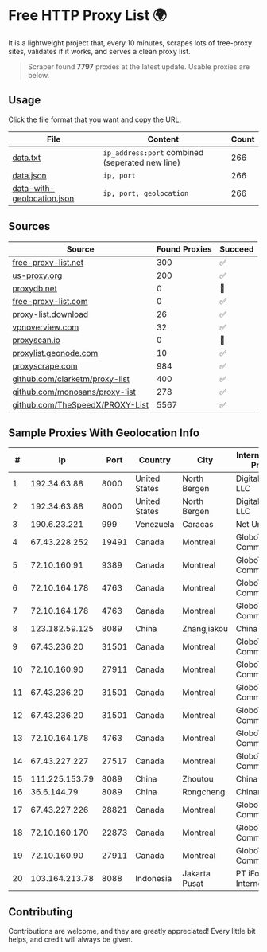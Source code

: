 
# Free HTTP Proxy List 🌍

It is a lightweight project that, every 10 minutes, scrapes lots of free-proxy sites, validates if it works, and serves a clean proxy list.


> Scraper found **7797** proxies at the latest update. Usable proxies are below.

## Usage

Click the file format that you want and copy the URL.


|File|Content|Count|
|----|-------|-----|
|[data.txt](https://raw.githubusercontent.com/themiralay/Proxy-List-World/master/data.txt)|`ip_address:port` combined (seperated new line)|266|
|[data.json](https://raw.githubusercontent.com/themiralay/Proxy-List-World/master/data.json)|`ip, port`|266|
|[data-with-geolocation.json](https://raw.githubusercontent.com/themiralay/Proxy-List-World/master/data-with-geolocation.json)|`ip, port, geolocation`|266|

## Sources

|Source|Found Proxies|Succeed|
|------|-------------|-------|
|[free-proxy-list.net](https://free-proxy-list.net)|300|✅|
|[us-proxy.org](https://www.us-proxy.org)|200|✅|
|[proxydb.net](http://proxydb.net)|0|🚫|
|[free-proxy-list.com](https://free-proxy-list.com/?page=&port=&type%5B%5D=http&type%5B%5D=https&up_time=0&search=Search)|0|✅|
|[proxy-list.download](https://www.proxy-list.download/HTTP)|26|✅|
|[vpnoverview.com](https://vpnoverview.com/privacy/anonymous-browsing/free-proxy-servers)|32|✅|
|[proxyscan.io](https://www.proxyscan.io)|0|🚫|
|[proxylist.geonode.com](https://proxylist.geonode.com/api/proxy-list?limit=300&page=1&sort_by=lastChecked&sort_type=desc&protocols=http,https)|10|✅|
|[proxyscrape.com](https://api.proxyscrape.com/v2/?request=displayproxies&protocol=http&timeout=10000&country=all&ssl=all&anonymity=all)|984|✅|
|[github.com/clarketm/proxy-list](https://raw.githubusercontent.com/clarketm/proxy-list/master/proxy-list-raw.txt)|400|✅|
|[github.com/monosans/proxy-list](https://raw.githubusercontent.com/monosans/proxy-list/main/proxies/http.txt)|278|✅|
|[github.com/TheSpeedX/PROXY-List](https://raw.githubusercontent.com/TheSpeedX/PROXY-List/master/http.txt)|5567|✅|


## Sample Proxies With Geolocation Info

|#|Ip|Port|Country|City|Internet Service Provider|
|-|--|----|-------|----|-------------------------|
|1|192.34.63.88|8000|United States|North Bergen|DigitalOcean, LLC|
|2|192.34.63.88|8000|United States|North Bergen|DigitalOcean, LLC|
|3|190.6.23.221|999|Venezuela|Caracas|Net Uno|
|4|67.43.228.252|19491|Canada|Montreal|GloboTech Communications|
|5|72.10.160.91|9389|Canada|Montreal|GloboTech Communications|
|6|72.10.164.178|4763|Canada|Montreal|GloboTech Communications|
|7|72.10.164.178|4763|Canada|Montreal|GloboTech Communications|
|8|123.182.59.125|8089|China|Zhangjiakou|China Telecom|
|9|67.43.236.20|31501|Canada|Montreal|GloboTech Communications|
|10|72.10.160.90|27911|Canada|Montreal|GloboTech Communications|
|11|67.43.236.20|31501|Canada|Montreal|GloboTech Communications|
|12|67.43.236.20|31501|Canada|Montreal|GloboTech Communications|
|13|72.10.164.178|4763|Canada|Montreal|GloboTech Communications|
|14|67.43.227.227|27517|Canada|Montreal|GloboTech Communications|
|15|111.225.153.79|8089|China|Zhoutou|China Telecom|
|16|36.6.144.79|8089|China|Rongcheng|Chinanet|
|17|67.43.227.226|28821|Canada|Montreal|GloboTech Communications|
|18|72.10.160.170|22873|Canada|Montreal|GloboTech Communications|
|19|72.10.160.90|27911|Canada|Montreal|GloboTech Communications|
|20|103.164.213.78|8088|Indonesia|Jakarta Pusat|PT iForte Global Internet|



## Contributing

Contributions are welcome, and they are greatly appreciated! Every
little bit helps, and credit will always be given.

